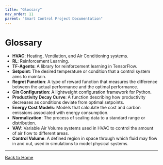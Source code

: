 ```yaml
---
title: "Glossary"
nav_order: 11
parent: "Smart Control Project Documentation"
---
```


# Glossary

- **HVAC**: Heating, Ventilation, and Air Conditioning systems.
- **RL**: Reinforcement Learning.
- **TF-Agents**: A library for reinforcement learning in TensorFlow.
- **Setpoint**: The desired temperature or condition that a control system aims to maintain.
- **Regret Function**: A type of reward function that measures the difference between the actual performance and the optimal performance.
- **Gin Configuration**: A lightweight configuration framework for Python.
- **Productivity Decay Curve**: A function describing how productivity decreases as conditions deviate from optimal setpoints.
- **Energy Cost Models**: Models that calculate the cost and carbon emissions associated with energy consumption.
- **Normalization**: The process of scaling data to a standard range or distribution.
- **VAV**: Variable Air Volume systems used in HVAC to control the amount of air flow to different areas.
- **Control Volume**: A defined region in space through which fluid may flow in and out, used in simulations to model physical systems.

---

[Back to Home](../index.md)
